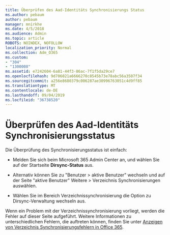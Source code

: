 ```yaml
---
title: Überprüfen des Aad-Identitäts Synchronisierungs Status
ms.author: pebaum
author: pebaum
manager: mnirkhe
ms.date: 4/5/2018
ms.audience: Admin
ms.topic: article
ROBOTS: NOINDEX, NOFOLLOW
localization_priority: Normal
ms.collection: Adm_O365
ms.custom:
- "304"
- "1300008"
ms.assetid: e7242604-6a81-44f3-86ac-7f1f5da29ce7
ms.openlocfilehash: 9d706021a6666270c8545b73e78abc56a3507f34
ms.sourcegitcommit: a256e8680379c006287ae30996763051c4d9ff85
ms.translationtype: MT
ms.contentlocale: de-DE
ms.lasthandoff: 09/04/2019
ms.locfileid: "36738520"
---
```

# <a name="check-aad-identity-sync-status"></a>Überprüfen des Aad-Identitäts Synchronisierungsstatus

Die Überprüfung des Synchronisierungsstatus ist einfach:
  
- Melden Sie sich beim Microsoft 365 Admin Center an, und wählen Sie auf der Startseite **Dirsync-Status** aus.

- Alternativ können Sie zu "Benutzer \> aktive Benutzer" wechseln und auf der Seite "aktive Benutzer" Weitere \> Verzeichnis Synchronisierungen auswählen.

- Wählen Sie im Bereich Verzeichnissynchronisierung die Option zu Dirsync-Verwaltung wechseln aus.

Wenn ein Problem mit der Verzeichnissynchronisierung vorliegt, werden die Fehler auf dieser Seite aufgeführt. Weitere Informationen zu unterschiedlichen Fehlern, die auftreten können, finden Sie unter [Anzeigen von Verzeichnis Synchronisierungsfehlern in Office 365](https://docs.microsoft.com//office365/enterprise/identify-directory-synchronization-errors).
  